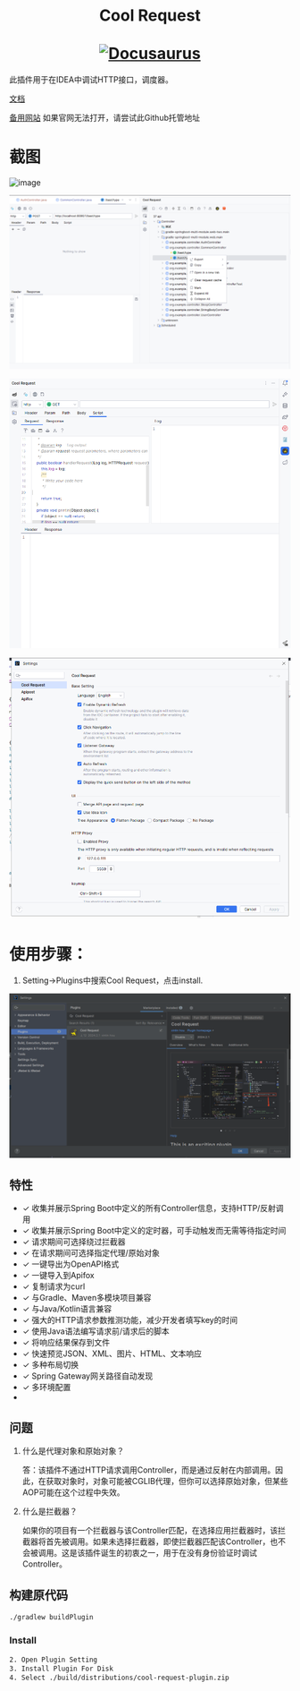 <div align="center">
  <h1 align="center">
    Cool Request
    <br />
    <br />
    <a href="https://plugin.houxinlin.com">
      <img src="https://plugin.houxinlin.com/img/logo.svg" alt="Docusaurus">
    </a>
  </h1>
</div>

此插件用于在IDEA中调试HTTP接口，调度器。

[文档](https://plugin.houxinlin.com)

[备用网站](https://houxinlin.github.io/) 如果官网无法打开，请尝试此Github托管地址

# 截图


![image](https://github.com/houxinlin/cool-request/assets/38684327/b30c7c64-249e-476b-8ddc-f51bb33b0c13)

![img.png](doc/screen.png)

![img.png](doc/script.png)

![img.png](doc/setting.png)

# 使用步骤：
1. Setting->Plugins中搜索Cool Request，点击install.

![img.png](doc/install.png)

## 特性
- ✓️ 收集并展示Spring Boot中定义的所有Controller信息，支持HTTP/反射调用
- ✓ 收集并展示Spring Boot中定义的定时器，可手动触发而无需等待指定时间
- ✓ 请求期间可选择绕过拦截器
- ✓ 在请求期间可选择指定代理/原始对象
- ✓ 一键导出为OpenAPI格式
- ✓ 一键导入到Apifox
- ✓ 复制请求为curl
- ✓ 与Gradle、Maven多模块项目兼容
- ✓ 与Java/Kotlin语言兼容
- ✓ 强大的HTTP请求参数推测功能，减少开发者填写key的时间
- ✓ 使用Java语法编写请求前/请求后的脚本
- ✓ 将响应结果保存到文件
- ✓ 快速预览JSON、XML、图片、HTML、文本响应
- ✓ 多种布局切换
- ✓ Spring Gateway网关路径自动发现
- ✓ 多环境配置
- 
## 问题

1. 什么是代理对象和原始对象？

   答：该插件不通过HTTP请求调用Controller，而是通过反射在内部调用。因此，在获取对象时，对象可能被CGLIB代理，但你可以选择原始对象，但某些AOP可能在这个过程中失效。

2. 什么是拦截器？

   如果你的项目有一个拦截器与该Controller匹配，在选择应用拦截器时，该拦截器将首先被调用。如果未选择拦截器，即使拦截器匹配该Controller，也不会被调用。这是该插件诞生的初衷之一，用于在没有身份验证时调试Controller。



## 构建原代码

```cmd
./gradlew buildPlugin
```
### Install
    2. Open Plugin Setting
    3. Install Plugin For Disk
    4. Select ./build/distributions/cool-request-plugin.zip
